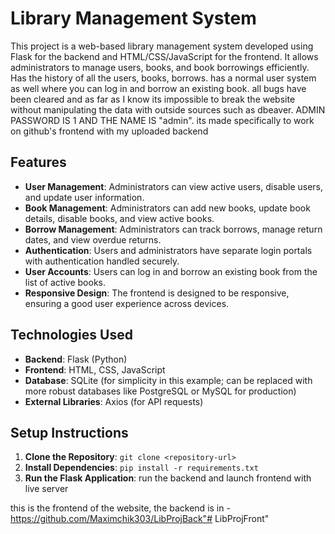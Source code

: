 # Library Management System

This project is a web-based library management system developed using Flask for the backend and HTML/CSS/JavaScript for the frontend. It allows administrators to manage users, books, and book borrowings efficiently. Has the history of all the users, books, borrows. has a normal user system as well where you can log in and borrow an existing book. all bugs have been cleared and as far as I know its impossible to break the website without manipulating the data with outside sources such as dbeaver. ADMIN PASSWORD IS 1 AND THE NAME IS "admin". its made specifically to work on github's frontend with my uploaded backend

## Features

- **User Management**: Administrators can view active users, disable users, and update user information.
- **Book Management**: Administrators can add new books, update book details, disable books, and view active books.
- **Borrow Management**: Administrators can track borrows, manage return dates, and view overdue returns.
- **Authentication**: Users and administrators have separate login portals with authentication handled securely.
- **User Accounts**: Users can log in and borrow an existing book from the list of active books.
- **Responsive Design**: The frontend is designed to be responsive, ensuring a good user experience across devices.

## Technologies Used

- **Backend**: Flask (Python)
- **Frontend**: HTML, CSS, JavaScript
- **Database**: SQLite (for simplicity in this example; can be replaced with more robust databases like PostgreSQL or MySQL for production)
- **External Libraries**: Axios (for API requests)

## Setup Instructions

1. **Clone the Repository**: `git clone <repository-url>`
2. **Install Dependencies**: `pip install -r requirements.txt`
3. **Run the Flask Application**: run the backend and launch frontend with live server

this is the frontend of the website, the backend is in -
https://github.com/Maximchik303/LibProjBack"# LibProjFront" 
